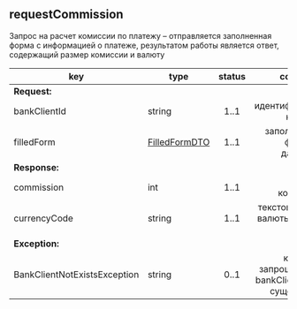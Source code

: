## requestCommission

Запрос на расчет комиссии по платежу – отправляется заполненная форма с информацией о платеже, результатом работы является ответ, содержащий размер комиссии и валюту

key | type | status | comment
--- | ---- | :----: | ---:
**Request:** | | |
bankClientId | string | 1..1 | идентификатор клиента
filledForm | [FilledFormDTO](#filledformdto) | 1..1 | заполненная форма с данными
**Response:** | | |
commission | int | 1..1 | размер комиссии
currencyCode | string | 1..1 | текстовый код валюты по [ISO 4217](https://ru.wikipedia.org/wiki/ISO_4217)
**Exception:** | | |
BankClientNotExistsException | string | 0..1 | клиент с запрошенным bankClientId не существует
